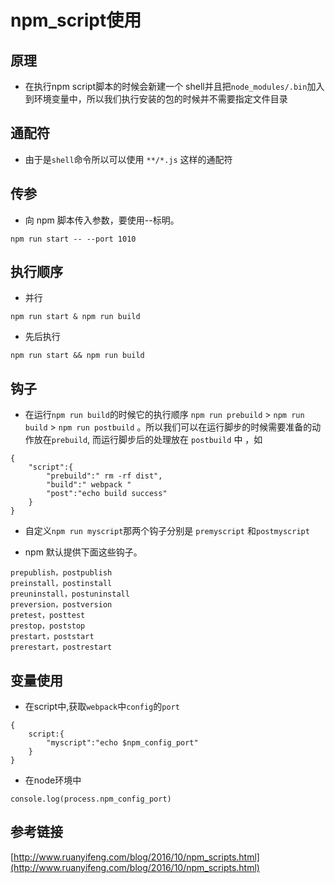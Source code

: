 # npm_script使用

## 原理

-   在执行npm script脚本的时候会新建一个 shell并且把`node_modules/.bin`加入到环境变量中，所以我们执行安装的包的时候并不需要指定文件目录

## 通配符

-   由于是`shell`命令所以可以使用 `**/*.js` 这样的通配符

## 传参

-   向 npm 脚本传入参数，要使用--标明。

```
npm run start -- --port 1010
```

## 执行顺序

-   并行

```
npm run start & npm run build
```

-   先后执行

```
npm run start && npm run build
```

## 钩子

-   在运行`npm run build`的时候它的执行顺序 `npm run prebuild` > `npm run build` > `npm run postbuild` 。所以我们可以在运行脚步的时候需要准备的动作放在`prebuild`, 而运行脚步后的处理放在 `postbuild` 中 ，如

```
{
    "script":{
        "prebuild":" rm -rf dist",
        "build":" webpack "
        "post":"echo build success"
    }
}
```

-   自定义`npm run myscript`那两个钩子分别是 `premyscript` 和`postmyscript`

-   npm 默认提供下面这些钩子。

```
prepublish，postpublish
preinstall，postinstall
preuninstall，postuninstall
preversion，postversion
pretest，posttest
prestop，poststop
prestart，poststart
prerestart，postrestart
```

## 变量使用

-   在script中,获取`webpack`中`config`的`port`

```
{
    script:{
        "myscript":"echo $npm_config_port"
    }
}
```

-   在node环境中

```
console.log(process.npm_config_port)
```

## 参考链接

[http://www.ruanyifeng.com/blog/2016/10/npm_scripts.html](http://www.ruanyifeng.com/blog/2016/10/npm_scripts.html)


